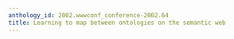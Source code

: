 ```yaml
---
anthology_id: 2002.wwwconf_conference-2002.64
title: Learning to map between ontologies on the semantic web
---
```

